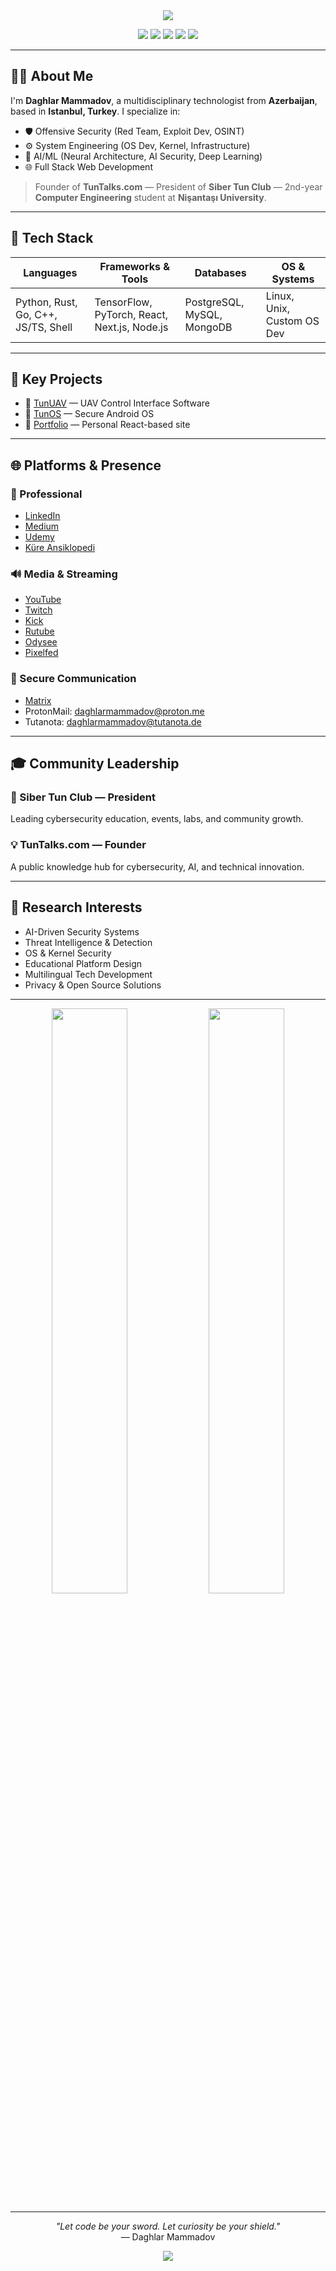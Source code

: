 <div align="center">
  <picture>
    <source media="(prefers-color-scheme: dark)" srcset="https://capsule-render.vercel.app/api?type=waving&color=0:000000,100:434343&height=220&section=header&text=Daghlar%20Mammadov&fontSize=42&fontAlignY=35&desc=Cybersecurity%20Specialist%20%7C%20System%20Engineer%20%7C%20Open%20Source%20Innovator&descSize=22&animation=twinkling">
    <img src="https://capsule-render.vercel.app/api?type=waving&color=0:2b5876,100:4e4376&height=220&section=header&text=Daghlar%20Mammadov&fontSize=42&fontAlignY=35&desc=Cybersecurity%20Specialist%20%7C%20System%20Engineer%20%7C%20Open%20Source%20Innovator&descSize=22&animation=twinkling"/>
  </picture>
</div>

<p align="center">
  <a href="https://linkedin.com/in/xdaghlar"><img src="https://img.shields.io/badge/LinkedIn-xdaghlar-blue?logo=linkedin"></a>
  <a href="mailto:daghlarmammadov@proton.me"><img src="https://img.shields.io/badge/Email-Contact-8B89CC?logo=protonmail"></a>
  <a href="https://t.me/daghlar"><img src="https://img.shields.io/badge/Telegram-@daghlar-2CA5E0?logo=telegram"></a>
  <a href="https://x.com/xdaghlar"><img src="https://img.shields.io/badge/Twitter-@xdaghlar-1DA1F2?logo=twitter"></a>
  <a href="https://github.com/daghlar"><img src="https://img.shields.io/github/followers/daghlar?label=GitHub&style=social"></a>
</p>

---

## 👨‍💻 About Me

I'm **Daghlar Mammadov**, a multidisciplinary technologist from **Azerbaijan**, based in **Istanbul, Turkey**. I specialize in:

- 🛡️ Offensive Security (Red Team, Exploit Dev, OSINT)
- ⚙️ System Engineering (OS Dev, Kernel, Infrastructure)
- 🤖 AI/ML (Neural Architecture, AI Security, Deep Learning)
- 🌐 Full Stack Web Development

> Founder of **TunTalks.com** — President of **Siber Tun Club** — 2nd-year **Computer Engineering** student at **Nişantaşı University**.

---

## 🚀 Tech Stack

| Languages      | Frameworks & Tools     | Databases           | OS & Systems           |
| -------------- | ---------------------- | ------------------- | ---------------------- |
| Python, Rust, Go, C++, JS/TS, Shell | TensorFlow, PyTorch, React, Next.js, Node.js | PostgreSQL, MySQL, MongoDB | Linux, Unix, Custom OS Dev |

---

## 📌 Key Projects

- 🔹 [TunUAV](https://github.com/daghlar/TunUAV) — UAV Control Interface Software
- 🔹 [TunOS](https://github.com/daghlar/TunOs) — Secure Android OS
- 🔹 [Portfolio](https://github.com/daghlar/Portfolio) — Personal React-based site

---

## 🌐 Platforms & Presence

### 📡 Professional
- [LinkedIn](https://linkedin.com/in/xdaghlar)
- [Medium](https://medium.com/@daghlar)
- [Udemy](https://www.udemy.com/user/tunacademy/)
- [Küre Ansiklopedi](https://preprod.kureansiklopedi.com/en/profil/daghlar)

### 🔊 Media & Streaming
- [YouTube](https://www.youtube.com/@Daghlar)
- [Twitch](https://twitch.tv/daghlar)
- [Kick](https://kick.com/daghlar)
- [Rutube](https://rutube.ru/@daghlar)
- [Odysee](https://odysee.com/@daghlar:6)
- [Pixelfed](https://pixelfed.social/daghlar)

### 🔐 Secure Communication
- [Matrix](https://matrix.to/#/@daghlar:matrix.org)
- ProtonMail: daghlarmammadov@proton.me
- Tutanota: daghlarmammadov@tutanota.de

---

## 🎓 Community Leadership

### 🧪 Siber Tun Club — President
Leading cybersecurity education, events, labs, and community growth.

### 💡 TunTalks.com — Founder
A public knowledge hub for cybersecurity, AI, and technical innovation.

---

## 🧠 Research Interests

- AI-Driven Security Systems
- Threat Intelligence & Detection
- OS & Kernel Security
- Educational Platform Design
- Multilingual Tech Development
- Privacy & Open Source Solutions

---

<p align="center">
  <picture>
    <source media="(prefers-color-scheme: dark)" srcset="https://github-readme-stats.vercel.app/api?username=daghlar&show_icons=true&theme=tokyonight&hide_border=true&include_all_commits=true">
    <img src="https://github-readme-stats.vercel.app/api?username=daghlar&show_icons=true&theme=default&hide_border=true&include_all_commits=true" width="49%"/>
  </picture>
  <picture>
    <source media="(prefers-color-scheme: dark)" srcset="https://github-readme-streak-stats.herokuapp.com/?user=daghlar&theme=tokyonight&hide_border=true">
    <img src="https://github-readme-streak-stats.herokuapp.com/?user=daghlar&theme=default&hide_border=true" width="49%"/>
  </picture>
</p>

---

<p align="center">
  <i>"Let code be your sword. Let curiosity be your shield."</i><br/>
  — Daghlar Mammadov
</p>

<div align="center">
  <picture>
    <source media="(prefers-color-scheme: dark)" srcset="https://capsule-render.vercel.app/api?type=waving&color=0:000000,100:434343&height=100&section=footer">
    <img src="https://capsule-render.vercel.app/api?type=waving&color=0:4e4376,100:2b5876&height=100&section=footer"/>
  </picture>
</div>
